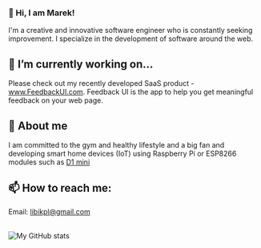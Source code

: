 ### 👋 Hi, I am Marek! 

I'm a creative and innovative software engineer who is constantly seeking improvement. I specialize in the development of software around the web.

## 🔭 I’m currently working on...
Please check out my recently developed SaaS product - www.FeedbackUI.com.
Feedback UI is the app to help you get meaningful feedback on your web page.

## 💬 About me
I am committed to the gym and healthy lifestyle and a big fan and developing smart home devices (IoT) using Raspberry Pi or ESP8266 modules such as [D1 mini](https://www.wemos.cc/en/latest/d1/d1_mini.html)

## 📫 How to reach me: 
Email: libikpl@gmail.com
<!--
**Libikk/Libikk** is a ✨ _special_ ✨ repository because its `README.md` (this file) appears on your GitHub profile.

Here are some ideas to get you started:

- 🔭 I’m currently working on ...
- 🌱 I’m currently learning ...
- 👯 I’m looking to collaborate on ...
- 🤔 I’m looking for help with ...
- 💬 Ask me about ...
- 📫 How to reach me: ...
- 😄 Pronouns: ...
- ⚡ Fun fact: ...
-->

<br />

 <img align="left" alt="My GitHub stats" src="https://github-readme-stats.vercel.app/api?username=libikk&count_private=true" />
